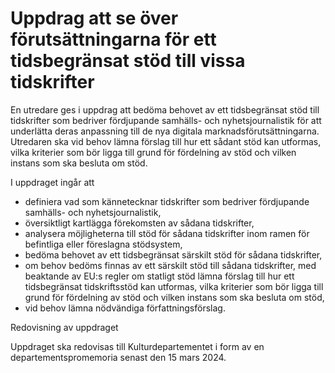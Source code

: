 # Uppdrag att se över förutsättningarna för ett tidsbegränsat stöd till vissa tidskrifter

En utredare ges i uppdrag att bedöma behovet av ett tidsbegränsat stöd till tidskrifter som bedriver fördjupande samhälls- och nyhetsjournalistik för att underlätta deras anpassning till de nya digitala marknadsförutsättningarna. Utredaren ska vid behov lämna förslag till hur ett sådant stöd kan utformas, vilka kriterier som bör ligga till grund för fördelning av stöd och vilken instans som ska besluta om stöd.

I uppdraget ingår att

* definiera vad som kännetecknar tidskrifter som bedriver fördjupande samhälls- och nyhetsjournalistik,
* översiktligt kartlägga förekomsten av sådana tidskrifter,
* analysera möjligheterna till stöd för sådana tidskrifter inom ramen för befintliga eller föreslagna stödsystem,
* bedöma behovet av ett tidsbegränsat särskilt stöd för sådana tidskrifter,
* om behov bedöms finnas av ett särskilt stöd till sådana tidskrifter, med beaktande av EU:s regler om statligt stöd lämna förslag till hur ett tidsbegränsat tidskriftsstöd kan utformas, vilka kriterier som bör ligga till grund för fördelning av stöd och vilken instans som ska besluta om stöd,
* vid behov lämna nödvändiga författningsförslag.

Redovisning av uppdraget

Uppdraget ska redovisas till Kulturdepartementet i form av en departementspromemoria senast den 15 mars 2024.

